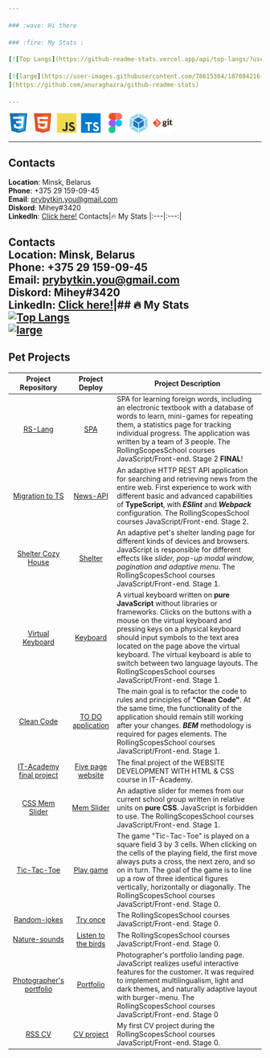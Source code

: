 ```yaml
---

### :wave: Hi there

### :fire: My Stats :

[![Top Langs](https://github-readme-stats.vercel.app/api/top-langs/?username=mike-prybytkin&layout=compact&theme=vision-friendly-dark)](https://github.com/anuraghazra/github-readme-stats)

[![large](https://user-images.githubusercontent.com/78615304/187084216-572c0cf6-9fff-4e32-9fe0-f7ef14216e80.svg)
](https://github.com/anuraghazra/github-readme-stats)

---
```


<div>
  <img src="https://github.com/devicons/devicon/blob/master/icons/css3/css3-original.svg"  title="CSS3" alt="CSS" width="40" height="40"/>&nbsp;
  <img src="https://github.com/devicons/devicon/blob/master/icons/html5/html5-original.svg" title="HTML5" alt="HTML" width="40" height="40"/>&nbsp;
  <img src="https://github.com/devicons/devicon/blob/master/icons/javascript/javascript-original.svg" title="JavaScript" alt="JavaScript" width="40" height="40"/>&nbsp;
  <img src="https://github.com/devicons/devicon/blob/master/icons/typescript/typescript-original.svg" title="TypeScript" alt="TypeScript" width="40" height="40"/>&nbsp;
  <img src="https://github.com/devicons/devicon/blob/master/icons/figma/figma-original.svg" title="Figma" alt="Figma" width="40" height="40"/>&nbsp;
  <img src="https://github.com/devicons/devicon/blob/master/icons/webpack/webpack-original.svg" title="Webpack" alt="Webpack" width="40" height="40"/>&nbsp;
  <img src="https://github.com/devicons/devicon/blob/master/icons/git/git-original-wordmark.svg" title="Git" **alt="Git" width="40" height="40"/>
</div>

---

<!--
[![GitHub Streak](http://github-readme-streak-stats.herokuapp.com?user=mike-prybytkin&theme=dark&background=000000)](https://git.io/streak-stats)
**mike-prybytkin/mike-prybytkin** is a ✨ _special_ ✨ repository because its `README.md` (this file) appears on your GitHub profile.

Here are some ideas to get you started:

- 🔭 I’m currently working on ...
- 🌱 I’m currently learning ...
- 👯 I’m looking to collaborate on ...
- 🤔 I’m looking for help with ...
- 💬 Ask me about ...
- 📫 How to reach me: ...
- 😄 Pronouns: ...
- ⚡ Fun fact: ...
-->
## Contacts  
**Location**: Minsk, Belarus  
**Phone**: +375 29 159-09-45  
**Email**: prybytkin.you@gmail.com  
**Diskord**: Mihey#3420  
**LinkedIn**: [Click here!](https://www.linkedin.com/in/prybytkin-mike-3a597b120/)
Contacts|:fire: My Stats
|:---|:---:|
## Contacts </br>  **Location**: Minsk, Belarus  </br>  **Phone**: +375 29 159-09-45  </br>  **Email**: prybytkin.you@gmail.com  </br>  **Diskord**: Mihey#3420  </br>  **LinkedIn**: [Click here!](https://www.linkedin.com/in/prybytkin-mike-3a597b120/)|## :fire: My Stats  </br>  [![Top Langs](https://github-readme-stats.vercel.app/api/top-langs/?username=mike-prybytkin&layout=compact&theme=vision-friendly-dark)](https://github.com/anuraghazra/github-readme-stats)  </br>  [![large](https://user-images.githubusercontent.com/78615304/187084216-572c0cf6-9fff-4e32-9fe0-f7ef14216e80.svg)](https://github.com/anuraghazra/github-readme-stats)

## Pet Projects
Project Repository|Project Deploy|Project Description
|:---:|:---:|---
[RS-Lang](https://github.com/mike-prybytkin/RS-Lang)|[SPA](https://mike-prybytkin.github.io/RS-Lang/)|SPA for learning foreign words, including an electronic textbook with a database of words to learn, mini-games for repeating them, a statistics page for tracking individual progress. The application was written by a team of 3 people. The RollingScopesSchool courses JavaScript/Front-end. Stage 2 **FINAL**!
[Migration to TS](https://github.com/mike-prybytkin/News-API/tree/migration-to-ts)|[News-API](https://mike-prybytkin.github.io/News-API/News-API/)|An adaptive HTTP REST API application for searching and retrieving news from the entire web. First experience to work with different basic and advanced capabilities of **TypeScript**, with ***ESlint*** and ***Webpack*** configuration. The RollingScopesSchool courses JavaScript/Front-end. Stage 2.
[Shelter Cozy House](https://github.com/mike-prybytkin/Shelter-website)|[Shelter](https://mike-prybytkin.github.io/Shelter-website/shelter/pages/main.html)|An adaptive pet's shelter landing page for different kinds of devices and browsers. JavaScript is responsible for different effects like *slider, pop-up modal window, pagination and adaptive menu*. The RollingScopesSchool courses JavaScript/Front-end. Stage 1.
[Virtual Keyboard](https://github.com/mike-prybytkin/RSS-Virtual-Keyboard)|[Keyboard](https://mike-prybytkin.github.io/RSS-Virtual-Keyboard/)|A virtual keyboard written on **pure JavaScript** without libraries or frameworks. Clicks on the buttons with a mouse on the virtual keyboard and pressing keys on a physical keyboard should input symbols to the text area located on the page above the virtual keyboard. The virtual keyboard is able to switch between two language layouts. The RollingScopesSchool courses JavaScript/Front-end. Stage 1.
[Сlean Code](https://github.com/mike-prybytkin/clean-code-s1e1)|[TO DO application](https://mike-prybytkin.github.io/clean-code-s1e1/)|The main goal is to refactor the code to rules and principles of **"Clean Code"**. At the same time, the functionality of the application should remain still working after your changes. ***BEM*** methodology is required for pages elements. The RollingScopesSchool courses JavaScript/Front-end. Stage 1.
[IT-Academy final project](https://github.com/mike-prybytkin/IT-Academy-final-project)|[Five page website](https://mike-prybytkin.github.io/IT-Academy-final-project/home.html)|The final project of the WEBSITE DEVELOPMENT WITH HTML & CSS course in IT-Academy.
[CSS Mem Slider](https://github.com/mike-prybytkin/cssMemSlider)|[Mem Slider](https://mike-prybytkin.github.io/cssMemSlider/cssMemSlider/index.html)|An adaptive slider for memes from our current school group written in relative units on **pure CSS**. JavaScript is forbidden to use. The RollingScopesSchool courses JavaScript/Front-end. Stage 1.
[Tic-Tac-Toe](https://github.com/mike-prybytkin/tic-tac-toe/tree/tic-tac-toe)|[Play game](https://mike-prybytkin.github.io/tic-tac-toe/tic-tac-toe/)|The game "Tic-Tac-Toe" is played on a square field 3 by 3 cells. When clicking on the cells of the playing field, the first move always puts a cross, the next zero, and so on in turn. The goal of the game is to line up a row of three identical figures vertically, horizontally or diagonally. The RollingScopesSchool courses JavaScript/Front-end. Stage 0.
[Random-jokes](https://github.com/mike-prybytkin/random-jokes/tree/random-jokes)|[Try once](https://mike-prybytkin.github.io/random-jokes/random-jokes/)|The RollingScopesSchool courses JavaScript/Front-end. Stage 0.
[Nature-sounds](https://github.com/mike-prybytkin/nature-sounds/tree/nature-sounds)|[Listen to the birds](https://mike-prybytkin.github.io/nature-sounds/nature-sounds/)|The RollingScopesSchool courses JavaScript/Front-end. Stage 0.
[Photographer's portfolio](https://github.com/mike-prybytkin/portfolio-task/tree/portfolio-part3)|[Portfolio](https://mike-prybytkin.github.io/portfolio-task/portfolio/)|Photographer's portfolio landing page. JavaScript realizes useful interactive features for the customer. It was required to implement multilingualism, light and dark themes, and naturally adaptive layout with burger-menu. The RollingScopesSchool courses JavaScript/Front-end. Stage 0
[RSS CV](https://github.com/mike-prybytkin/rsschool-cv)|[CV project](https://mike-prybytkin.github.io/rsschool-cv/)|My first CV project during the RollingScopesSchool courses JavaScript/Front-end. Stage 0.
